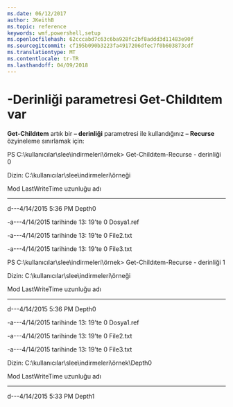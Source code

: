 ```yaml
---
ms.date: 06/12/2017
author: JKeithB
ms.topic: reference
keywords: wmf,powershell,setup
ms.openlocfilehash: 62cccabd7c63c6ba928fc2bf8addd3d11483e90f
ms.sourcegitcommit: cf195b090b3223fa4917206dfec7f0b603873cdf
ms.translationtype: MT
ms.contentlocale: tr-TR
ms.lasthandoff: 04/09/2018
---
```

# <a name="get-childitem-has--depth-parameter"></a>-Derinliği parametresi Get-Childıtem var
**Get-Childıtem** artık bir **– derinliği** parametresi ile kullandığınız **– Recurse** özyineleme sınırlamak için:

PS C:\\kullanıcılar\\slee\\indirmeleri\\örnek&gt; Get-Childıtem-Recurse - derinliği 0

Dizin: C:\\kullanıcılar\\slee\\indirmeleri\\örneği

Mod LastWriteTime uzunluğu adı

---- ------------- ------ ----

d---4/14/2015 5:36 PM Depth0

-a---4/14/2015 tarihinde 13: 19'te 0 Dosya1.ref

-a---4/14/2015 tarihinde 13: 19'te 0 File2.txt

-a---4/14/2015 tarihinde 13: 19'te 0 File3.txt

PS C:\\kullanıcılar\\slee\\indirmeleri\\örnek&gt; Get-Childıtem-Recurse - derinliği 1

Dizin: C:\\kullanıcılar\\slee\\indirmeleri\\örneği

Mod LastWriteTime uzunluğu adı

---- ------------- ------ ----

d---4/14/2015 5:36 PM Depth0

-a---4/14/2015 tarihinde 13: 19'te 0 Dosya1.ref

-a---4/14/2015 tarihinde 13: 19'te 0 File2.txt

-a---4/14/2015 tarihinde 13: 19'te 0 File3.txt

Dizin: C:\\kullanıcılar\\slee\\indirmeleri\\örnek\\Depth0

Mod LastWriteTime uzunluğu adı

---- ------------- ------ ----

d---4/14/2015 5:33 PM Depth1